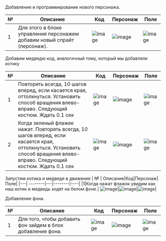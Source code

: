 Добавление и программирование нового персонажа.

| № | Описание|Код|Персонаж|Поле|
|---| --------|---|--------|----|
|1|Для этого в блоке управления персонажем добавим новый спрайт (персонаж).|![image](https://user-images.githubusercontent.com/90557670/134551211-e1e08052-e30d-4f6d-a0da-7902d78eb4e0.png)|![image](https://user-images.githubusercontent.com/90557670/134551366-33c54b5e-8a53-4098-85a7-095af2294d0e.png)|![image](https://user-images.githubusercontent.com/90557670/134553704-2f1c2dda-06cc-4a4c-aea4-efe7e022c500.png)|


Добавим медведю код, аналогичный тому, который мы добавляли котику

| № | Описание|Код|Персонаж|Поле|
|---| --------|---|--------|----|
| 1 |Повторять всегда, 10 шагов вперед, если касается края, оттолкнуться. Установить способ вращения влево-вправо. Следующий костюм. Ждать 0.1 сек|![image](https://user-images.githubusercontent.com/90557670/134382396-b89f1c3a-1c27-4bac-b7fd-4cbdf4084e8a.png)|![image](https://user-images.githubusercontent.com/90557670/134228574-c7d4e56c-ea20-42c4-9a2b-27ee14aff2d3.png)|![image](https://user-images.githubusercontent.com/90557670/134380019-cebc06a3-8674-4ee0-a884-6cad663a28c2.png)
| 2 | Когда зеленый флажек нажат. Повторять всегда, 10 шагов вперед, если касается края, оттолкнуться. Установить способ вращения влево-вправо. Следующий костюм. Ждать 0.1 сек|![image](https://user-images.githubusercontent.com/90557670/134382690-6719760f-1cbf-4073-82e2-58a9c81c9d18.png)|![image](https://user-images.githubusercontent.com/90557670/134383840-48d98227-11f8-4723-87ac-e1cfe3cd8ff8.png)|![image](https://user-images.githubusercontent.com/90557670/134384046-6e54f360-7398-4226-9e1c-dd4a05b09b57.png)|

Запустим котика и медведя в движение
| № | Описание|Код|Персонаж|Поле|
|---| --------|---|--------|----|
|1|Когда нажат флажок увидим как наш котик и медведь ходят на белом фоне.| ![image](https://user-images.githubusercontent.com/90557670/134551737-0c8e0131-0b1f-443c-bc8c-eaad8c2e53a1.png)|![image](https://user-images.githubusercontent.com/90557670/134553432-2f960cde-f2af-4ff5-9bb0-2709b2aee734.png)|![image](https://user-images.githubusercontent.com/90557670/134552898-010e70dc-3f63-4d74-8faf-787168521401.png)|

Добавление фона.

| № | Описание|Код|Персонаж|Поле|
|---| --------|---|--------|----|
|1|Для того, чтобы добавить фон зайдем в блок добавление фона.|![image](https://user-images.githubusercontent.com/90557670/134554439-331d65da-ff53-4da7-ae82-e28789244dfe.png)|![image](https://user-images.githubusercontent.com/90557670/134554681-16afed1b-42b7-448b-8855-2cb031994800.png)|![image](https://user-images.githubusercontent.com/90557670/134554918-b6b726b3-f24f-4514-ba83-f13861278c4d.png)|
